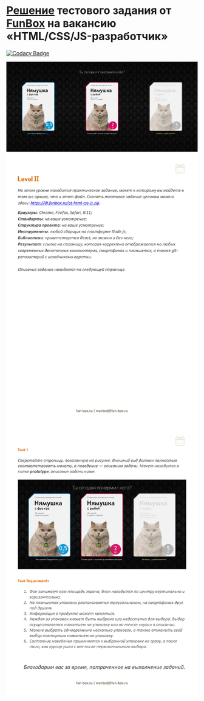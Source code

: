 [Решение](http://nyamushka-funboxproject.surge.sh) тестового задания от [FunBox](https://funbox.ru/vacancies/html-css-js-developer) на вакансию «HTML/CSS/JS-разработчик»
=====================

[![Codacy Badge](https://api.codacy.com/project/badge/Grade/bd5650ff111045c689f88e51ceaf2ef5)](https://app.codacy.com/gh/michaellux/nyamushka-funbox-project?utm_source=github.com&utm_medium=referral&utm_content=michaellux/nyamushka-funbox-project&utm_campaign=Badge_Grade_Settings)

![Результат работы](./items.png)
![Задание](./level2_descr1.jpg)
![Задание](./level2_descr2.jpg)

